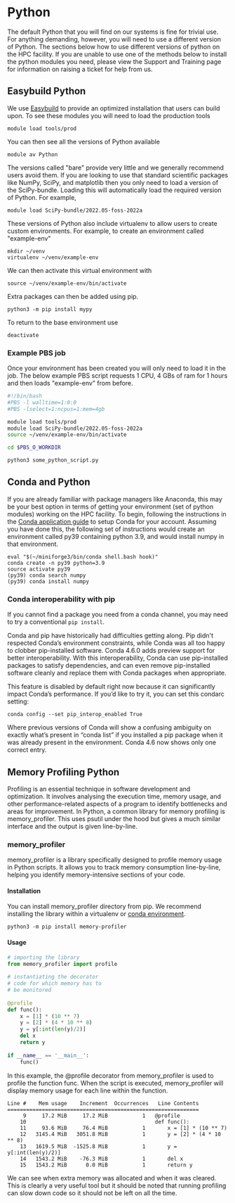 # Python

The default Python that you will find on our systems is fine for trivial use. For anything demanding, however, you will need to use a different version of Python. The sections below how to use different versions of python on the HPC facility. If you are unable to use one of the methods below to install the python modules you need, please view the Support and Training page for information on raising a ticket for help from us.

## Easybuild Python

We use [Easybuild](../easybuild.md) to provide an optimized installation that users can build upon. To see these modules you will need to load the production tools

```console
module load tools/prod
```

You can then see all the versions of Python available

```console
module av Python
```

The versions called "bare" provide very little and we generally recommend users avoid them. If you are looking to use that standard scientific packages like NumPy, SciPy, and matplotlib then you only need to load a version of the SciPy-bundle. Loading this will automatically load the required version of Python. For example,

```console
module load SciPy-bundle/2022.05-foss-2022a
```

These versions of Python also include virtualenv to allow users to create custom environments. For example, to create an environment called "example-env"

```console
mkdir ~/venv
virtualenv ~/venv/example-env
```

We can then activate this virtual environment with

```console
source ~/venv/example-env/bin/activate
```

Extra packages can then be added using pip.

```console
python3 -m pip install mypy
```

To return to the base environment use

```
deactivate
```

### Example PBS job

Once your environment has been created you will only need to load it in the job. The below example PBS script requests 1 CPU, 4 GBs of ram for 1 hours and then loads "example-env" from before.

```bash
#!/bin/bash
#PBS -l walltime=1:0:0
#PBS -lselect=1:ncpus=1:mem=4gb

module load tools/prod
module load SciPy-bundle/2022.05-foss-2022a
source ~/venv/example-env/bin/activate

cd $PBS_O_WORKDIR

python3 some_python_script.py
```

## Conda and Python

If you are already familiar with package managers like Anaconda, this may be your best option in terms of getting your environment (set of python modules) working on the HPC facility. To begin, following the instructions in the [Conda application guide](./conda.md) to setup Conda for your account. Assuming you have done this, the following set of instructions would create an environment called py39 containing python 3.9, and would install numpy in that environment.

```console
eval "$(~/miniforge3/bin/conda shell.bash hook)"
conda create -n py39 python=3.9
source activate py39
(py39) conda search numpy
(py39) conda install numpy
```

### Conda interoperability with pip

If you cannot find a package you need from a conda channel, you may need to try a conventional `pip install`.

Conda and pip have historically had difficulties getting along.  Pip didn't respected Conda’s environment constraints, while Conda was all too happy to clobber pip-installed software. Conda 4.6.0 adds preview support for better interoperability. With this interoperability, Conda can use pip-installed packages to satisfy dependencies, and can even remove pip-installed software cleanly and replace them with Conda packages when appropriate.

This feature is disabled by default right now because it can significantly impact Conda’s performance.  If you’d like to try it, you can set this condarc setting:

```console
conda config --set pip_interop_enabled True
```

Where previous versions of Conda will show a confusing ambiguity on exactly what’s present in “conda list” if you installed a pip package when it was already present in the environment. Conda 4.6 now shows only one correct entry.

## Memory Profiling Python

Profiling is an essential technique in software development and optimization. It involves analysing the execution time, memory usage, and other performance-related aspects of a program to identify bottlenecks and areas for improvement. In Python, a common library for memory profiling is memory_profiler. This uses psutil under the hood but gives a much similar interface and the output is given line-by-line.

### memory_profiler
memory_profiler is a library specifically designed to profile memory usage in Python scripts. It allows you to track memory consumption line-by-line, helping you identify memory-intensive sections of your code.

#### Installation
You can install memory_profiler directory from pip. We recommend installing the library within a virtualenv or [conda environment](#conda-and-python). 

```console
python3 -m pip install memory-profiler
```

#### Usage

```python
# importing the library
from memory_profiler import profile
 
# instantiating the decorator
# code for which memory has to
# be monitored
 
@profile
def func():
    x = [1] * (10 ** 7)
    y = [2] * (4 * 10 ** 8)
    y = y[:int(len(y)/2)]
    del x
    return y
 
if __name__ == '__main__':
    func()
```

In this example, the @profile decorator from memory_profiler is used to profile the function func. When the script is executed, memory_profiler will display memory usage for each line within the function.

```console
Line #    Mem usage    Increment  Occurrences   Line Contents
=============================================================
     9     17.2 MiB     17.2 MiB           1   @profile
    10                                         def func():
    11     93.6 MiB     76.4 MiB           1       x = [1] * (10 ** 7)
    12   3145.4 MiB   3051.8 MiB           1       y = [2] * (4 * 10 ** 8)
    13   1619.5 MiB  -1525.8 MiB           1       y = y[:int(len(y)/2)]
    14   1543.2 MiB    -76.3 MiB           1       del x
    15   1543.2 MiB      0.0 MiB           1       return y
```

We can see when extra memory was allocated and when it was cleared. This is clearly a very useful tool but it should be noted that running profiling can slow down code so it should not be left on all the time. 